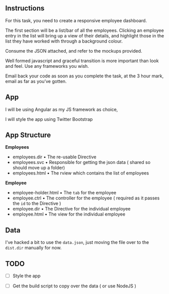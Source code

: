 ## Instructions

For this task, you need to create a responsive employee dashboard.

The first section will be a list/bar of all the employees. Clicking an employee entry in the list will bring up a view of their details, and highlight those in the list they have worked with through a background colour.

Consume the JSON attached, and refer to the mockups provided.

Well formed javascript and graceful transition is more important than look and feel. Use any frameworks you wish.

Email back your code as soon as you complete the task, at the 3 hour mark, email as far as you’ve gotten.

## App

I will be using Angular as my JS framework as choice,

I will style the app using Twitter Bootstrap

## App Structure

**Employees**
- employees.dir • The re-usable Directive
- employees.svc • Responsible for getting the json data ( shared so should move up a folder)
- employees.html • The rview which contains the list of employees


**Employee**
- employee-holder.html • The `tab` for the employee
- employee.ctrl • The controller for the employee ( required as it passes the `id` to the Directive )
- employee.dir • The Directive for the individual employee
- employee.html • The view for the individual employee

## Data

I've hacked a bit to use the `data.json`, just moving the file over to the `dist.dir` manually for now.

## TODO

* [ ] Style the app

* [ ] Get the build script to copy over the data ( or use NodeJS )
